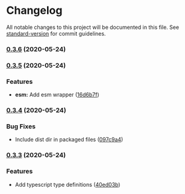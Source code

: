 # Changelog

All notable changes to this project will be documented in this file. See [standard-version](https://github.com/conventional-changelog/standard-version) for commit guidelines.

### [0.3.6](https://github.com/justinvdm/unroll-element/compare/v0.3.5...v0.3.6) (2020-05-24)

### [0.3.5](https://github.com/justinvdm/unroll-element/compare/v0.3.4...v0.3.5) (2020-05-24)


### Features

* **esm:** Add esm wrapper ([16d6b7f](https://github.com/justinvdm/unroll-element/commit/16d6b7f7dfbe26e66c166a254ca784920c586dfe))

### [0.3.4](https://github.com/justinvdm/unroll-element/compare/v0.3.3...v0.3.4) (2020-05-24)


### Bug Fixes

* Include dist dir in packaged files ([097c9a4](https://github.com/justinvdm/unroll-element/commit/097c9a4b2b2913269c1fa6d6861f1bd05b0d2a34))

### [0.3.3](https://github.com/justinvdm/unroll-element/compare/v0.3.2...v0.3.3) (2020-05-24)


### Features

* Add typescript type definitions ([40ed03b](https://github.com/justinvdm/unroll-element/commit/40ed03b23302749b2459ea02e050e685725e437a))
